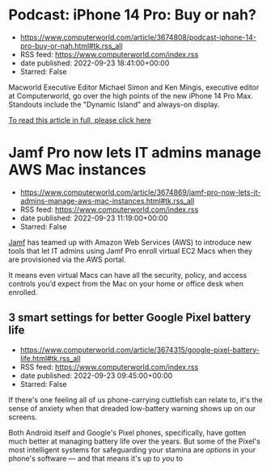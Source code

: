 # Podcast: iPhone 14 Pro: Buy or nah?
 - https://www.computerworld.com/article/3674808/podcast-iphone-14-pro-buy-or-nah.html#tk.rss_all
 - RSS feed: https://www.computerworld.com/index.rss
 - date published: 2022-09-23 18:41:00+00:00
 - Starred: False

<article>
	<section class="page">
<p>Macworld Executive Editor Michael Simon and Ken Mingis, executive editor at Computerworld, go over the high points of the new iPhone 14 Pro Max. Standouts include the "Dynamic Island" and always-on display.</p></section>
</article><p class="jumpTag"><a href="https://www.computerworld.com/article/3674808/podcast-iphone-14-pro-buy-or-nah.html#jump">To read this article in full, please click here</a></p></section></article>

# Jamf Pro now lets IT admins manage AWS Mac instances
 - https://www.computerworld.com/article/3674869/jamf-pro-now-lets-it-admins-manage-aws-mac-instances.html#tk.rss_all
 - RSS feed: https://www.computerworld.com/index.rss
 - date published: 2022-09-23 11:19:00+00:00
 - Starred: False

<article>
	<section class="page">
<p><a href="https://www.computerworld.com/article/3669290/jamfs-q2-earnings-show-customers-up-34-devices-up-224.html">Jamf</a> has teamed up with Amazon Web Services (AWS) to introduce new tools that let IT admins using Jamf Pro enroll virtual EC2 Macs when they are provisioned via the AWS portal.</p><p>It means even virtual Macs can have all the security, policy, and access controls you’d expect from the Mac on your home or office desk when enrolled.</p><h2><st

# 3 smart settings for better Google Pixel battery life
 - https://www.computerworld.com/article/3674315/google-pixel-battery-life.html#tk.rss_all
 - RSS feed: https://www.computerworld.com/index.rss
 - date published: 2022-09-23 09:45:00+00:00
 - Starred: False

<article>
	<section class="page">
<p>If there's one feeling all of us phone-carrying cuttlefish can relate to, it's the sense of anxiety when that dreaded low-battery warning shows up on our screens.</p><p>Both Android itself and Google's Pixel phones, specifically, have gotten much better at managing battery life over the years. But some of the Pixel's most intelligent systems for safeguarding your stamina are <em>options</em> in your phone's software — and that means it's up to <em>you</em> to
